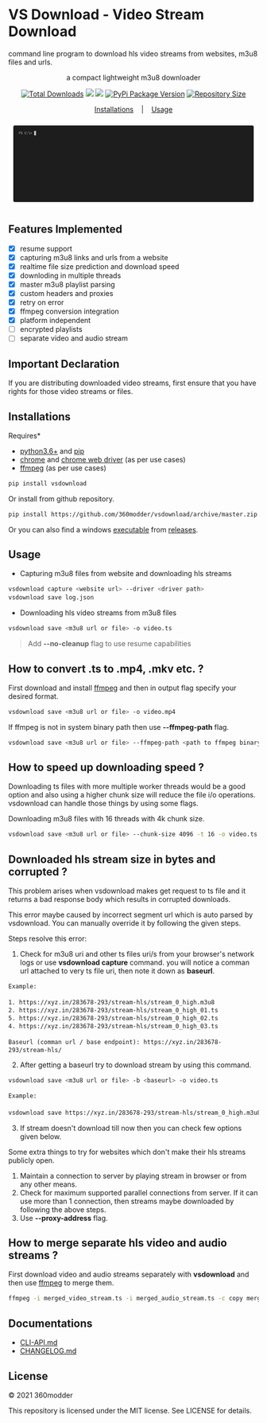 # VS Download - Video Stream Download

command line program to download hls video streams from websites, m3u8 files and urls.

<p align="center">
  a compact lightweight m3u8 downloader
</p>

<p align="center">
  <a href="https://pypi.org/project/vsdownload/"><img src="https://pepy.tech/badge/vsdownload" alt="Total Downloads"></a>
  <a href="https://www.python.org/downloads/" title="Python Version"><img src="https://img.shields.io/badge/python-%3E=_3.6-green.svg"></a>
  <a href="LICENSE" title="License: MIT"><img src="https://img.shields.io/badge/License-MIT-blue.svg"></a>
  <a href="https://pypi.org/project/vsdownload/"><img src="https://badge.fury.io/py/vsdownload.svg" alt="PyPi Package Version"></a>
  <a href="https://github.com/360modder/vsdownload"><img src="https://img.shields.io/github/repo-size/360modder/vsdownload.svg" alt="Repository Size"></a>
</p>

<p align="center">
  <a href="#Installations">Installations</a>
  &nbsp;&nbsp;&nbsp;|&nbsp;&nbsp;&nbsp;
  <a href="#Usage">Usage</a>
</p>

<p align="center">
  <img src="https://raw.githubusercontent.com/360modder/vsdownload/master/images/vsdownload.gif">
</p>

## Features Implemented

- [x] resume support
- [x] capturing m3u8 links and urls from a website
- [x] realtime file size prediction and download speed
- [x] downloding in multiple threads
- [x] master m3u8 playlist parsing
- [x] custom headers and proxies
- [x] retry on error
- [x] ffmpeg conversion integration
- [x] platform independent
- [ ] encrypted playlists
- [ ] separate video and audio stream 

## Important Declaration

If you are distributing downloaded video streams, first ensure that you have rights for those video streams or files.

## Installations

Requires*

- [python3.6+](https://www.python.org/) and [pip](https://pip.pypa.io/en/stable/installing/)
- [chrome](https://www.google.com/chrome/) and [chrome web driver](https://chromedriver.chromium.org/downloads) (as per use cases)
- [ffmpeg](https://www.ffmpeg.org/download.html) (as per use cases)

```bash
pip install vsdownload
```

Or install from github repository.

```bash
pip install https://github.com/360modder/vsdownload/archive/master.zip
```

Or you can also find a windows [executable](https://github.com/360modder/vsdownload/releases/download/v1.0.76/vsdownload_v1.0.76.exe) from [releases](https://github.com/360modder/vsdownload/releases).

## Usage

- Capturing m3u8 files from website and downloading hls streams

```bash
vsdownload capture <website url> --driver <driver path>
vsdownload save log.json
```

- Downloading hls video streams from m3u8 files

```bash
vsdownload save <m3u8 url or file> -o video.ts
```

> Add **--no-cleanup** flag to use resume capabilities

## How to convert .ts to .mp4, .mkv etc. ?

First download and install [ffmpeg](https://www.ffmpeg.org/download.html) and then in output flag specify your desired format.

```bash
vsdownload save <m3u8 url or file> -o video.mp4
```

If ffmpeg is not in system binary path then use **--ffmpeg-path** flag.


```bash
vsdownload save <m3u8 url or file> --ffmpeg-path <path to ffmpeg binary> -o video.mp4
```

## How to speed up downloading speed ?

Downloading ts files with more multiple worker threads would be a good option and also using a higher chunk size will reduce the file i/o operations. vsdownload can handle those things by using some flags.

Downloading m3u8 files with 16 threads with 4k chunk size.

```bash
vsdownload save <m3u8 url or file> --chunk-size 4096 -t 16 -o video.ts
```

## Downloaded hls stream size in bytes and corrupted ?

This problem arises when vsdownload makes get request to ts file and it returns a bad response body which results in corrupted downloads.

This error maybe caused by incorrect segment url which is auto parsed by vsdownload. You can manually override it by following the given steps. 

Steps resolve this error:

1. Check for m3u8 uri and other ts files uri/s from your browser's network logs or use **vsdownload capture** command. you will notice a comman url attached to very ts file uri, then note it down as **baseurl**.

```
Example:

1. https://xyz.in/283678-293/stream-hls/stream_0_high.m3u8
2. https://xyz.in/283678-293/stream-hls/stream_0_high_01.ts
5. https://xyz.in/283678-293/stream-hls/stream_0_high_02.ts
4. https://xyz.in/283678-293/stream-hls/stream_0_high_03.ts

Baseurl (comman url / base endpoint): https://xyz.in/283678-293/stream-hls/
```

2. After getting a baseurl try to download stream by using this command.

```bash
vsdownload save <m3u8 url or file> -b <baseurl> -o video.ts
```

```bash
Example:

vsdownload save https://xyz.in/283678-293/stream-hls/stream_0_high.m3u8 -b https://xyz.in/283678-293/stream-hls/ -o video.ts
```

3. If stream doesn't download till now then you can check few options given below.

Some extra things to try for websites which don't make their hls streams publicly open.

1. Maintain a connection to server by playing stream in browser or from any other means.
2. Check for maximum supported parallel connections from server. If it can use more than 1 connection, then streams maybe downloaded by following the above steps.
3. Use **--proxy-address** flag.

## How to merge separate hls video and audio streams ?

First download video and audio streams separately with **vsdownload** and then use [ffmpeg](https://www.ffmpeg.org/download.html) to merge them.

```bash
ffmpeg -i merged_video_stream.ts -i merged_audio_stream.ts -c copy merged_video_audio.mkv
```

## Documentations

- [CLI-API.md](CLI-API.md)
- [CHANGELOG.md](CHANGELOG.md)

## License

© 2021 360modder

This repository is licensed under the MIT license. See LICENSE for details.
